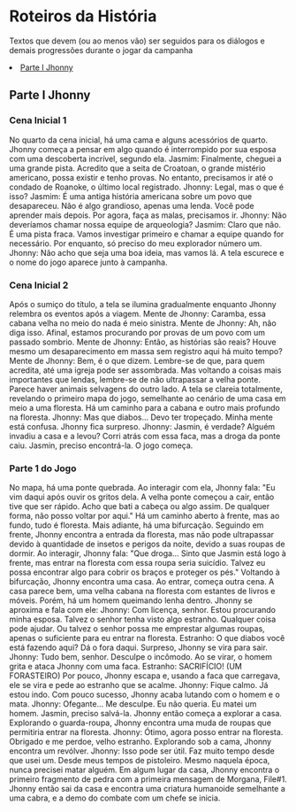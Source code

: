 <h1>Roteiros da História</h1>

<p>Textos que devem (ou ao menos vão) ser seguidos para os diálogos e demais progressões durante o jogar da campanha</p>

<a href = '#Parte I Jhonny'><li>Parte I Jhonny</li></a>

<a name = 'Parte I Jhonny'><h2>Parte I Jhonny</h2></a>

<h3>Cena Inicial 1</h3>

No quarto da cena inicial, há uma cama e alguns acessórios de quarto. Jhonny começa a pensar em algo quando é interrompido por sua esposa com uma descoberta incrível, segundo ela.
Jasmim: Finalmente, cheguei a uma grande pista. Acredito que a seita de Croatoan, o grande mistério americano, possa existir e tenho provas. No entanto, precisamos ir até o condado de Roanoke, o último local registrado.
Jhonny: Legal, mas o que é isso?
Jasmim: É uma antiga história americana sobre um povo que desapareceu. Não é algo grandioso, apenas uma lenda. Você pode aprender mais depois. Por agora, faça as malas, precisamos ir.
Jhonny: Não deveríamos chamar nossa equipe de arqueologia?
Jasmim: Claro que não. É uma pista fraca. Vamos investigar primeiro e chamar a equipe quando for necessário. Por enquanto, só preciso do meu explorador número um.
Jhonny: Não acho que seja uma boa ideia, mas vamos lá.
A tela escurece e o nome do jogo aparece junto à campanha.

<h3>Cena Inicial 2</h3>

Após o sumiço do título, a tela se ilumina gradualmente enquanto Jhonny relembra os eventos após a viagem.
Mente de Jhonny: Caramba, essa cabana velha no meio do nada é meio sinistra. Mente de Jhonny: Ah, não diga isso. Afinal, estamos procurando por provas de um povo com um passado sombrio. Mente de Jhonny: Então, as histórias são reais? Houve mesmo um desaparecimento em massa sem registro aqui há muito tempo? Mente de Jhonny: Bem, é o que dizem. Lembre-se de que, para quem acredita, até uma igreja pode ser assombrada. Mas voltando a coisas mais importantes que lendas, lembre-se de não ultrapassar a velha ponte. Parece haver animais selvagens do outro lado.
A tela se clareia totalmente, revelando o primeiro mapa do jogo, semelhante ao cenário de uma casa em meio a uma floresta. Há um caminho para a cabana e outro mais profundo na floresta.
Jhonny: Mas que diabos... Devo ter tropeçado. Minha mente está confusa.
Jhonny fica surpreso.
Jhonny: Jasmin, é verdade? Alguém invadiu a casa e a levou? Corri atrás com essa faca, mas a droga da ponte caiu. Jasmin, preciso encontrá-la.
O jogo começa.

<h3>Parte 1 do Jogo</h3>

No mapa, há uma ponte quebrada. Ao interagir com ela, Jhonny fala: "Eu vim daqui após ouvir os gritos dela. A velha ponte começou a cair, então tive que ser rápido. Acho que bati a cabeça ou algo assim. De qualquer forma, não posso voltar por aqui."
Há um caminho aberto à frente, mas ao fundo, tudo é floresta. Mais adiante, há uma bifurcação. Seguindo em frente, Jhonny encontra a entrada da floresta, mas não pode ultrapassar devido à quantidade de insetos e perigos da noite, devido a suas roupas de dormir. Ao interagir, Jhonny fala: "Que droga... Sinto que Jasmin está logo à frente, mas entrar na floresta com essa roupa seria suicídio. Talvez eu possa encontrar algo para cobrir os braços e proteger os pés."
Voltando à bifurcação, Jhonny encontra uma casa. Ao entrar, começa outra cena. A casa parece bem, uma velha cabana na floresta com estantes de livros e móveis. Porém, há um homem queimando lenha dentro. Jhonny se aproxima e fala com ele:
Jhonny: Com licença, senhor. Estou procurando minha esposa. Talvez o senhor tenha visto algo estranho. Qualquer coisa pode ajudar. Ou talvez o senhor possa me emprestar algumas roupas, apenas o suficiente para eu entrar na floresta.
Estranho: O que diabos você está fazendo aqui? Dá o fora daqui.
Surpreso, Jhonny se vira para sair.
Jhonny: Tudo bem, senhor. Desculpe o incômodo.
Ao se virar, o homem grita e ataca Jhonny com uma faca.
Estranho: SACRIFÍCIO! (UM FORASTEIRO)
Por pouco, Jhonny escapa e, usando a faca que carregava, ele se vira e pede ao estranho que se acalme.
Jhonny: Fique calmo. Já estou indo.
Com pouco sucesso, Jhonny acaba lutando com o homem e o mata.
Jhonny: Ofegante... Me desculpe. Eu não queria. Eu matei um homem. Jasmin, preciso salvá-la.
Jhonny então começa a explorar a casa. Explorando o guarda-roupa, Jhonny encontra uma muda de roupas que permitiria entrar na floresta.
Jhonny: Ótimo, agora posso entrar na floresta. Obrigado e me perdoe, velho estranho.
Explorando sob a cama, Jhonny encontra um revólver.
Jhonny: Isso pode ser útil. Faz muito tempo desde que usei um. Desde meus tempos de pistoleiro. Mesmo naquela época, nunca precisei matar alguém.
Em algum lugar da casa, Jhonny encontra o primeiro fragmento de pedra com a primeira mensagem de Morgana, File#1.
Jhonny então sai da casa e encontra uma criatura humanoide semelhante a uma cabra, e a demo do combate com um chefe se inicia.
